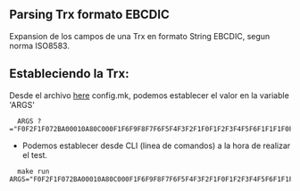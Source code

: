 ## Parsing Trx formato EBCDIC 
Expansion de los campos de una Trx en formato String EBCDIC, segun norma ISO8583.

## Estableciendo la Trx:
Desde el archivo [here](./config.mk) config.mk, podemos establecer el valor en la variable 'ARGS'
~~~
  ARGS ?="F0F2F1F072BA00010A80C000F1F6F9F8F7F6F5F4F3F2F1F0F1F2F3F4F5F6F1F1F1F0F0F0F0F0F0F0F0F0F0F0F1F0F0F0F0F9F2F4F1F0F1F5F3F6F6F1F6F1F1F6F1F6F0F0F3F4F5F3F1F0F1F5F3F6F0F9F2F4F0F8F2F7F0F6F2F5F0F1F7F8F9F8F7F6F5F0F0F0F0F0F0F0F2F1E3E5D5C3D9F0F2F0F0F0F9F0F0F9"
~~~

* Podemos establecer desde CLI (linea de comandos) a la hora de realizar el test.
~~~
  make run ARGS="F0F2F1F072BA00010A80C000F1F6F9F8F7F6F5F4F3F2F1F0F1F2F3F4F5F6F1F1F1F0F0F0F0F0F0F0F0F0F0F0F1F0F0F0F0F9F2F4F1F0F1F5F3F6F6F1F6F1F1F6F1F6F0F0F3F4F5F3F1F0F1F5F3F6F0F9F2F4F0F8F2F7F0F6F2F5F0F1F7F8F9F8F7F6F5F0F0F0F0F0F0F0F2F1E3E5D5C3D9F0F2F0F0F0F9F0F0F9"
~~~

